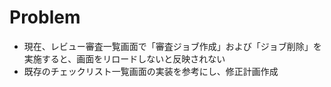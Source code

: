 # Problem

- 現在、レビュー審査一覧画面で「審査ジョブ作成」および「ジョブ削除」を実施すると、画面をリロードしないと反映されない
- 既存のチェックリスト一覧画面の実装を参考にし、修正計画作成
